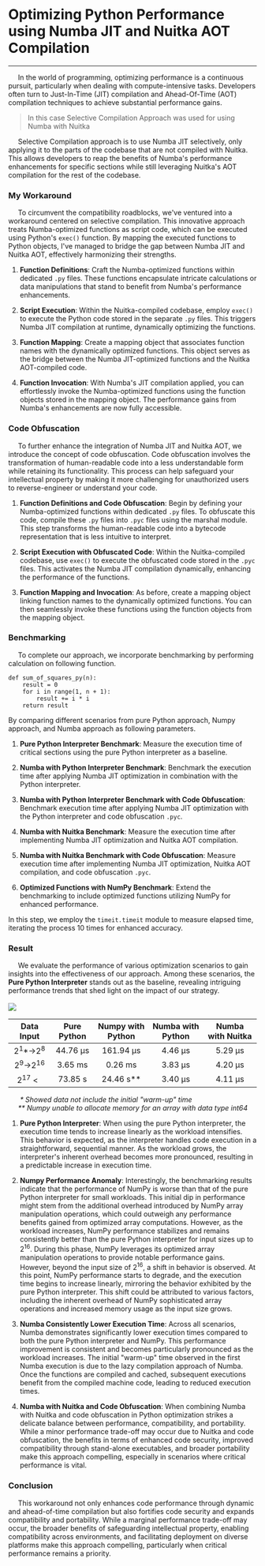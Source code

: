 # Optimizing Python Performance using Numba JIT and Nuitka AOT Compilation
***
&nbsp;&nbsp;&nbsp;&nbsp;
In the world of programming, optimizing performance is a continuous pursuit, particularly when dealing with
compute-intensive tasks. Developers often turn to Just-In-Time (JIT) compilation and Ahead-Of-Time (AOT) compilation
techniques to achieve substantial performance gains.

> In this case Selective Compilation Approach was used for using Numba with Nuitka

&nbsp;&nbsp;&nbsp;&nbsp;
Selective Compilation approach is to use Numba JIT selectively, only applying it to the parts of the codebase that are
not compiled with Nuitka. This allows developers to reap the benefits of Numba's performance enhancements for specific
sections while still leveraging Nuitka's AOT compilation for the rest of the codebase.

### My Workaround
&nbsp;&nbsp;&nbsp;&nbsp;
To circumvent the compatibility roadblocks, we've ventured into a workaround centered on selective compilation. This
innovative approach treats Numba-optimized functions as script code, which can be executed using Python's `exec()`
function. By mapping the executed functions to Python objects, I've managed to bridge the gap between Numba JIT and
Nuitka AOT, effectively harmonizing their strengths.

1. **Function Definitions**: Craft the Numba-optimized functions within dedicated `.py` files. These functions 
encapsulate intricate calculations or data manipulations that stand to benefit from Numba's performance enhancements.

2. **Script Execution**: Within the Nuitka-compiled codebase, employ `exec()` to execute the Python code stored in the
separate `.py` files. This triggers Numba JIT compilation at runtime, dynamically optimizing the functions.

3. **Function Mapping**: Create a mapping object that associates function names with the dynamically optimized
functions. This object serves as the bridge between the Numba JIT-optimized functions and the Nuitka AOT-compiled code.

4. **Function Invocation**: With Numba's JIT compilation applied, you can effortlessly invoke the Numba-optimized
functions using the function objects stored in the mapping object. The performance gains from Numba's enhancements
are now fully accessible.

### Code Obfuscation
&nbsp;&nbsp;&nbsp;&nbsp;
To further enhance the integration of Numba JIT and Nuitka AOT, we introduce the concept of code obfuscation. Code
obfuscation involves the transformation of human-readable code into a less understandable form while retaining its
functionality. This process can help safeguard your intellectual property by making it more challenging for unauthorized
users to reverse-engineer or understand your code.

1. **Function Definitions and Code Obfuscation**: Begin by defining your Numba-optimized functions within dedicated `.py` 
files. To obfuscate this code, compile these `.py` files into `.pyc` files using the marshal module. This step
transforms the human-readable code into a bytecode representation that is less intuitive to interpret.

2. **Script Execution with Obfuscated Code**: Within the Nuitka-compiled codebase, use `exec()` to execute the obfuscated
code stored in the `.pyc` files. This activates the Numba JIT compilation dynamically, enhancing the performance of the
functions.

3. **Function Mapping and Invocation**: As before, create a mapping object linking function names to the dynamically
optimized functions. You can then seamlessly invoke these functions using the function objects from the mapping object.

### Benchmarking
&nbsp;&nbsp;&nbsp;&nbsp;
To complete our approach, we incorporate benchmarking by performing calculation on following function.
```
def sum_of_squares_py(n):
    result = 0
    for i in range(1, n + 1):
        result += i * i
    return result
```
By comparing different scenarios from pure Python approach, Numpy 
approach, and Numba approach as following parameters.

1. **Pure Python Interpreter Benchmark**: Measure the execution time of critical sections using the pure Python
interpreter as a baseline.

2. **Numba with Python Interpreter Benchmark**: Benchmark the execution time after applying Numba JIT optimization in
combination with the Python interpreter.

3. **Numba with Python Interpreter Benchmark with Code Obfuscation**: Benchmark execution time after applying Numba JIT
optimization with the Python interpreter and code obfuscation `.pyc`.

4. **Numba with Nuitka Benchmark**: Measure the execution time after implementing Numba JIT optimization and Nuitka AOT
compilation.

5. **Numba with Nuitka Benchmark with Code Obfuscation**: Measure execution time after implementing Numba JIT
optimization, Nuitka AOT compilation, and code obfuscation `.pyc`.

6. **Optimized Functions with NumPy Benchmark**: Extend the benchmarking to include optimized functions utilizing NumPy
for enhanced performance.

In this step, we employ the `timeit.timeit` module to measure elapsed time, iterating the process 10 times for enhanced
accuracy.

### Result
&nbsp;&nbsp;&nbsp;&nbsp;
We evaluate the performance of various optimization scenarios to gain insights into the effectiveness of our approach.
Among these scenarios, the **Pure Python Interpreter** stands out as the baseline, revealing intriguing performance trends
that shed light on the impact of our strategy.
\
\
![](https://raw.githubusercontent.com/taan-burapol/nuitka-numba-workaround/main/_benchmark/data/plot.png)

|          Data Input          | Pure Python | Numpy with Python | Numba with Python | Numba with Nuitka |
|:----------------------------:|:-----------:|:-----------------:|:-----------------:|:-----------------:|
| 2<sup>1</sup>*→2<sup>8</sup> |  44.76 µs   |     161.94 µs     |      4.46 µs      |      5.29 µs      |
| 2<sup>9</sup>→2<sup>16</sup> |   3.65 ms   |      0.26 ms      |      3.83 µs      |      4.20 µs      |
| 2<sup>17</sup> <&nbsp;&nbsp; |   73.85 s   |     24.46 s**     |      3.40 µs      |      4.11 µs      |


&nbsp;&nbsp;&nbsp;&nbsp;
_&nbsp;* Showed data not include the initial "warm-up" time_
\
&nbsp;&nbsp;&nbsp;&nbsp;
_** Numpy unable to allocate memory for an array with data type int64_

1. **Pure Python Interpreter**: When using the pure Python interpreter, the execution time tends to increase linearly as
the workload intensifies. This behavior is expected, as the interpreter handles code execution in a straightforward,
sequential manner. As the workload grows, the interpreter's inherent overhead becomes more pronounced, resulting in a
predictable increase in execution time.

2. **Numpy Performance Anomaly**: Interestingly, the benchmarking results indicate that the performance of NumPy is
worse than that of the pure Python interpreter for small workloads. This initial dip in performance might stem from the
additional overhead introduced by NumPy array manipulation operations, which could outweigh any performance benefits
gained from optimized array computations. However, as the workload increases, NumPy performance stabilizes and remains
consistently better than the pure Python interpreter for input sizes up to 2<sup>16</sup>. During this phase, NumPy
leverages its optimized array manipulation operations to provide notable performance gains. However, beyond the input
size of 2<sup>16</sup>, a shift in behavior is observed. At this point, NumPy performance starts to degrade, and the
execution time begins to increase linearly, mirroring the behavior exhibited by the pure Python interpreter. This shift
could be attributed to various factors, including the inherent overhead of NumPy sophisticated array operations and
increased memory usage as the input size grows.

3. **Numba Consistently Lower Execution Time**: Across all scenarios, Numba demonstrates significantly lower execution
times compared to both the pure Python interpreter and NumPy. This performance improvement is consistent and becomes
particularly pronounced as the workload increases. The initial "warm-up" time observed in the first Numba execution is
due to the lazy compilation approach of Numba. Once the functions are compiled and cached, subsequent executions benefit
from the compiled machine code, leading to reduced execution times.

4. **Numba with Nuitka and Code Obfuscation**: When combining Numba with Nuitka and code obfuscation in Python 
optimization strikes a delicate balance between performance, compatibility, and portability. While a minor performance
trade-off may occur due to Nuitka and code obfuscation, the benefits in terms of enhanced code security, improved
compatibility through stand-alone executables, and broader portability make this approach compelling, especially in
scenarios where critical performance is vital.

### Conclusion
&nbsp;&nbsp;&nbsp;&nbsp;
This workaround not only enhances code performance through dynamic and ahead-of-time compilation but also fortifies code
security and expands compatibility and portability. While a marginal performance trade-off may occur, the broader
benefits of safeguarding intellectual property, enabling compatibility across environments, and facilitating deployment
on diverse platforms make this approach compelling, particularly when critical performance remains a priority.
